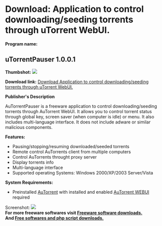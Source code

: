 # Download: Application to control downloading/seeding torrents through uTorrent WebUI.

**Program name:**

## uTorrentPauser 1.0.0.1

  
**Thumbshot:** ![](http://www.freewarefiles.com/screenshot/utorrentpauser_md.jpg)   
  
**Download link:** [Download Application to control downloading/seeding torrents through uTorrent WebUI.](http://freesoftwares.boysofts.com/UTorrentPauser_program_43058.html)  
  


**Publisher's Description**  
  


AuTorrentPauser is a freeware application to control downloading/seeding torrents through AuTorrent WebUI. It allows you to control torrent status through global key, screen saver (when computer is idle) or menu. It also includes multi-language interface. It does not include adware or similar malicious components. 

**Features:**

  * Pausing/stopping/resuming downloaded/seeded torrents 
  * Remote control AuTorrents client from multiple computers 
  * Control AuTorrents throught proxy server 
  * Display torrents info 
  * Multi-language interface 
  * Supported operating Systems: Windows 2000/XP/2003 Server/Vista 

**System Requirements:**

  * Preinstalled [AuTorrent](http://www.freewarefiles.com/UTorrent-RC_program_15702.html) with installed and enabled [AuTorrent WEBUI](http://www.freewarefiles.com/Torrent-WebUI-Beta_program_34590.html) required 

  
  
Screenshot: ![](http://www.freewarefiles.com/screenshot/utorrentpauser.jpg)   
**For more freeware softwares visit [Freeware software downloads.](http://freesoftwares.boysofts.com/)**   
**And [Free softwares and php script downloads.](http://www.boysofts.com/)**
